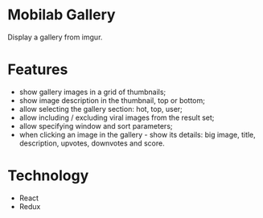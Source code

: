 # Mobilab Gallery

Display a gallery from imgur.

# Features

  - show gallery images in a grid of thumbnails;
  - show image description in the thumbnail, top or bottom;
  - allow selecting the gallery section: hot, top, user;
  - allow including / excluding viral images from the result set;
  - allow specifying window and sort parameters;
  - when clicking an image in the gallery - show its details: big image, title, description, upvotes, downvotes and score.

# Technology

  - React
  - Redux
